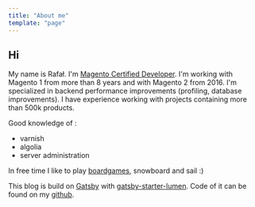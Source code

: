```yaml
---
title: "About me"
template: "page"
---
```


## Hi

My name is Rafał. I'm [Magento Certified Developer](https://u.magento.com/certification/directory/dev/36019/). I'm working with Magento 1 from more than 8 years and with Magento 2 from 2016. 
I'm specialized in backend performance improvements (profiling, database improvements). I have experience working with projects containing more than 500k products.

Good knowledge of :
* varnish 
* algolia
* server administration

In free time I like to play [boardgames](https://boardgamegeek.com/user/xjonc), snowboard and sail :)

This blog is build on [Gatsby](https://www.gatsbyjs.org/) with [gatsby-starter-lumen](https://github.com/alxshelepenok/gatsby-starter-lumen). Code of it can be found on my [github](https://github.com/rafal-kos/personal-blog).
